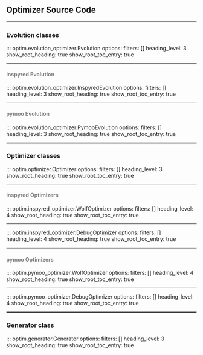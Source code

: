 ## Optimizer Source Code
<hr style="border:1px solid grey">

### Evolution classes
::: optim.evolution_optimizer.Evolution
    options:
      filters: []
      heading_level: 3
      show_root_heading: true
      show_root_toc_entry: true
<hr style="border:1px light grey">

#### <span style="color:grey">inspyred Evolution</span>
::: optim.evolution_optimizer.InspyredEvolution
    options:
      filters: []
      heading_level: 3
      show_root_heading: true
      show_root_toc_entry: true
<hr style="border:1px light grey">

#### <span style="color:grey">pymoo Evolution</span>
::: optim.evolution_optimizer.PymooEvolution
    options:
      filters: []
      heading_level: 3
      show_root_heading: true
      show_root_toc_entry: true
<hr style="border:1px solid grey">

### Optimizer classes
::: optim.optimizer.Optimizer
    options:
      filters: []
      heading_level: 3
      show_root_heading: true
      show_root_toc_entry: true
<hr style="border:1px light grey">

#### <span style="color:grey">inspyred Optimizers</span>
::: optim.inspyred_optimizer.WolfOptimizer
    options:
      filters: []
      heading_level: 4
      show_root_heading: true
      show_root_toc_entry: true
<hr style="border:1px light grey">

::: optim.inspyred_optimizer.DebugOptimizer
    options:
      filters: []
      heading_level: 4
      show_root_heading: true
      show_root_toc_entry: true
<hr style="border:1px solid grey">

#### <span style="color:grey">pymoo Optimizers</span>
::: optim.pymoo_optimizer.WolfOptimizer
    options:
      filters: []
      heading_level: 4
      show_root_heading: true
      show_root_toc_entry: true
<hr style="border:1px light grey">

::: optim.pymoo_optimizer.DebugOptimizer
    options:
      filters: []
      heading_level: 4
      show_root_heading: true
      show_root_toc_entry: true
<hr style="border:1px solid grey">

### Generator class
::: optim.generator.Generator
    options:
      filters: []
      heading_level: 3
      show_root_heading: true
      show_root_toc_entry: true